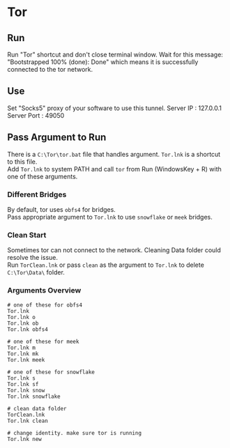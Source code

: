 # Tor

## Run

Run "Tor" shortcut and don't close terminal window.
Wait for this message:
"Bootstrapped 100% (done): Done"
which means it is successfully connected to the tor network.

## Use

Set "Socks5" proxy of your software to use this tunnel.
Server IP : 127.0.0.1
Server Port : 49050

## Pass Argument to Run

There is a `C:\Tor\tor.bat` file that handles argument. `Tor.lnk` is a shortcut to this file.  
Add `Tor.lnk` to system PATH and call `tor` from Run (WindowsKey + R) with one of these arguments.

### Different Bridges

By default, tor uses `obfs4` for bridges.  
Pass appropriate argument to `Tor.lnk` to use `snowflake` or `meek` bridges.

### Clean Start

Sometimes tor can not connect to the network. Cleaning Data folder could resolve the issue.  
Run `TorClean.lnk` or pass `clean` as the argument to `Tor.lnk` to delete `C:\Tor\Data\` folder.

### Arguments Overview

```shell
# one of these for obfs4
Tor.lnk
Tor.lnk o
Tor.lnk ob
Tor.lnk obfs4

# one of these for meek
Tor.lnk m
Tor.lnk mk
Tor.lnk meek

# one of these for snowflake
Tor.lnk s
Tor.lnk sf
Tor.lnk snow
Tor.lnk snowflake

# clean data folder
TorClean.lnk
Tor.lnk clean

# change identity. make sure tor is running
Tor.lnk new
```
